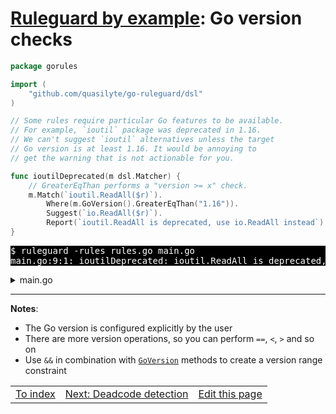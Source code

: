 # [Ruleguard by example](https://go-ruleguard.github.io/by-example/): Go version checks

```go
package gorules

import (
	"github.com/quasilyte/go-ruleguard/dsl"
)

// Some rules require particular Go features to be available.
// For example, `ioutil` package was deprecated in 1.16.
// We can't suggest `ioutil` alternatives unless the target
// Go version is at least 1.16. It would be annoying to
// get the warning that is not actionable for you. 

func ioutilDeprecated(m dsl.Matcher) {
	// GreaterEqThan performs a "version >= x" check.
	m.Match(`ioutil.ReadAll($r)`).
		Where(m.GoVersion().GreaterEqThan("1.16")).
		Suggest(`io.ReadAll($r)`).
		Report(`ioutil.ReadAll is deprecated, use io.ReadAll instead`)
}
```

<pre style="color: white; background-color: black">
$ ruleguard -rules rules.go main.go 
main.go:9:1: ioutilDeprecated: ioutil.ReadAll is deprecated, use io.ReadAll instead
</pre>

<details><summary>main.go</summary>

```go
package main

import (
	"io"
	"io/ioutil"
)

func example(r io.Reader) {
	ioutil.ReadAll(r)
}
```

</details>

<hr>

**Notes**:

* The Go version is configured explicitly by the user
* There are more version operations, so you can perform `==`, `<`, `>` and so on
* Use `&&` in combination with [`GoVersion`](https://pkg.go.dev/github.com/quasilyte/go-ruleguard/dsl#GoVersion) methods to create a version range constraint

<table><tr>
<td><a href="index">To index</a></td>
<td><a href="deadcode-detection">Next: Deadcode detection</a></td>
<td><a href="https://github.com/go-ruleguard/go-ruleguard.github.io/edit/master/by-example/go-version-checks.md">Edit this page</a></td>
</tr></table>
